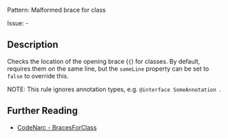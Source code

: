 Pattern: Malformed brace for class

Issue: -

## Description

Checks the location of the opening brace (`{`) for classes. By default, requires them on the same line, but the `sameLine` property can be set to `false` to override this.

NOTE: This rule ignores annotation types, e.g. `@interface SomeAnnotation `.

## Further Reading

* [CodeNarc - BracesForClass](http://codenarc.sourceforge.net/codenarc-rules-formatting.html#BracesForClass)